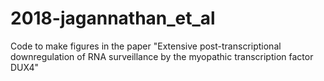 # 2018-jagannathan_et_al

Code to make figures in the paper "Extensive post-transcriptional downregulation of RNA surveillance by the myopathic transcription factor DUX4"
